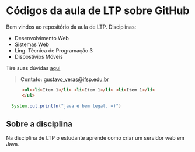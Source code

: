 # Códigos da aula de LTP sobre GitHub
Bem vindos ao repositório da aula de LTP.
Disciplinas:
- Desenvolvimento Web
- Sistemas Web
- Ling. Técnica de Programação 3
- Dispostivios Móveis

Tire suas dúvidas [aqui](http://openai.com)

> **Contato:** gustavo_veras@ifsp.edu.br

```html
      <ul><li>Item 1</li> <li>Item 1</li> <li>Item 1</li>
      </ul>
```
```java
  System.out.println("java é bem legal. =)")
```

## Sobre a disciplina
Na disciplina de LTP o estudante aprende como criar um servidor web em Java. 
